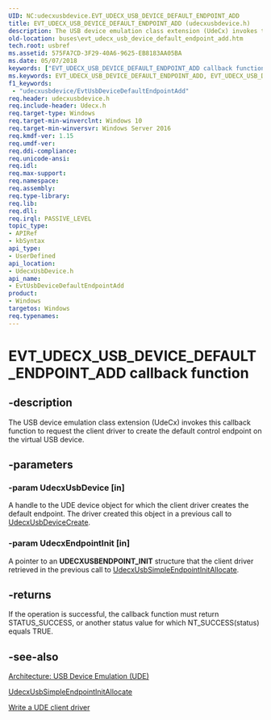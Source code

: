```yaml
---
UID: NC:udecxusbdevice.EVT_UDECX_USB_DEVICE_DEFAULT_ENDPOINT_ADD
title: EVT_UDECX_USB_DEVICE_DEFAULT_ENDPOINT_ADD (udecxusbdevice.h)
description: The USB device emulation class extension (UdeCx) invokes this callback function to request the client driver to create the default control endpoint on the virtual USB device.
old-location: buses\evt_udecx_usb_device_default_endpoint_add.htm
tech.root: usbref
ms.assetid: 575FA7CD-3F29-40A6-9625-EB8183AA05BA
ms.date: 05/07/2018
keywords: ["EVT_UDECX_USB_DEVICE_DEFAULT_ENDPOINT_ADD callback function"]
ms.keywords: EVT_UDECX_USB_DEVICE_DEFAULT_ENDPOINT_ADD, EVT_UDECX_USB_DEVICE_DEFAULT_ENDPOINT_ADD callback, EvtUsbDeviceDefaultEndpointAdd, EvtUsbDeviceDefaultEndpointAdd callback function [Buses], buses.evt_udecx_usb_device_default_endpoint_add, udecxusbdevice/EvtUsbDeviceDefaultEndpointAdd
f1_keywords:
 - "udecxusbdevice/EvtUsbDeviceDefaultEndpointAdd"
req.header: udecxusbdevice.h
req.include-header: Udecx.h
req.target-type: Windows
req.target-min-winverclnt: Windows 10
req.target-min-winversvr: Windows Server 2016
req.kmdf-ver: 1.15
req.umdf-ver: 
req.ddi-compliance: 
req.unicode-ansi: 
req.idl: 
req.max-support: 
req.namespace: 
req.assembly: 
req.type-library: 
req.lib: 
req.dll: 
req.irql: PASSIVE_LEVEL
topic_type:
- APIRef
- kbSyntax
api_type:
- UserDefined
api_location:
- UdecxUsbDevice.h
api_name:
- EvtUsbDeviceDefaultEndpointAdd
product:
- Windows
targetos: Windows
req.typenames: 
---
```


# EVT_UDECX_USB_DEVICE_DEFAULT_ENDPOINT_ADD callback function


## -description


The USB device emulation class extension (UdeCx) invokes this callback function to request the client driver to create the default control endpoint on the virtual USB device.


## -parameters




### -param UdecxUsbDevice [in]

A handle to the UDE device object for which the client driver creates the default endpoint. The driver created this object in a previous call to <a href="https://docs.microsoft.com/windows-hardware/drivers/ddi/udecxusbdevice/nf-udecxusbdevice-udecxusbdevicecreate">UdecxUsbDeviceCreate</a>.


### -param UdecxEndpointInit [in]

A pointer to an <b>UDECXUSBENDPOINT_INIT</b> structure that the client driver retrieved in the previous call to <a href="https://docs.microsoft.com/windows-hardware/drivers/ddi/udecxusbendpoint/nf-udecxusbendpoint-udecxusbsimpleendpointinitallocate">UdecxUsbSimpleEndpointInitAllocate</a>.


## -returns



If the operation is successful, the callback function must return STATUS_SUCCESS, or another status value for which NT_SUCCESS(status) equals TRUE.




## -see-also




<a href="https://docs.microsoft.com/windows-hardware/drivers/usbcon/">Architecture: USB Device Emulation (UDE)</a>



<a href="https://docs.microsoft.com/windows-hardware/drivers/ddi/udecxusbendpoint/nf-udecxusbendpoint-udecxusbsimpleendpointinitallocate">UdecxUsbSimpleEndpointInitAllocate</a>



<a href="https://docs.microsoft.com/windows-hardware/drivers/usbcon/">Write a UDE client driver</a>
 

 

